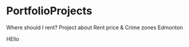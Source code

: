 # PortfolioProjects
Where should I rent? Project about Rent price &amp; Crime zones Edmonton

HEllo
